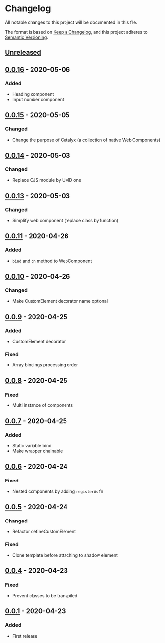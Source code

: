# Changelog

All notable changes to this project will be documented in this file.

The format is based on [Keep a Changelog](https://keepachangelog.com/en/1.0.0/),
and this project adheres to [Semantic Versioning](https://semver.org/spec/v2.0.0.html).

## [Unreleased]

## [0.0.16] - 2020-05-06

### Added

- Heading component
- Input number component

## [0.0.15] - 2020-05-05

### Changed

- Change the purpose of Catalyx (a collection of native Web Components)

## [0.0.14] - 2020-05-03

### Changed

- Replace CJS module by UMD one

## [0.0.13] - 2020-05-03

### Changed

- Simplify web component (replace class by function)

## [0.0.11] - 2020-04-26

### Added

- `bind` and `on` method to WebComponent

## [0.0.10] - 2020-04-26

### Changed

- Make CustomElement decorator name optional

## [0.0.9] - 2020-04-25

### Added

- CustomElement decorator

### Fixed

- Array bindings processing order

## [0.0.8] - 2020-04-25

### Fixed

- Multi instance of components

## [0.0.7] - 2020-04-25

### Added

- Static variable bind
- Make wrapper chainable

## [0.0.6] - 2020-04-24

### Fixed

- Nested components by adding `registerAs` fn

## [0.0.5] - 2020-04-24

### Changed

- Refactor defineCustomElement

### Fixed

- Clone template before attaching to shadow element

## [0.0.4] - 2020-04-23

### Fixed

- Prevent classes to be transpiled

## [0.0.1] - 2020-04-23

### Added

- First release

[unreleased]: https://github.com/soywod/catalyx/compare/v0.0.16...HEAD
[0.0.16]: https://github.com/soywod/catalyx/compare/v0.0.15...v0.0.16
[0.0.15]: https://github.com/soywod/catalyx/compare/v0.0.14...v0.0.15
[0.0.14]: https://github.com/soywod/catalyx/compare/v0.0.13...v0.0.14
[0.0.13]: https://github.com/soywod/catalyx/compare/v0.0.11...v0.0.13
[0.0.11]: https://github.com/soywod/catalyx/compare/v0.0.10...v0.0.11
[0.0.10]: https://github.com/soywod/catalyx/compare/v0.0.9...v0.0.10
[0.0.9]: https://github.com/soywod/catalyx/compare/v0.0.8...v0.0.9
[0.0.8]: https://github.com/soywod/catalyx/compare/v0.0.7...v0.0.8
[0.0.7]: https://github.com/soywod/catalyx/compare/v0.0.6...v0.0.7
[0.0.6]: https://github.com/soywod/catalyx/compare/v0.0.5...v0.0.6
[0.0.5]: https://github.com/soywod/catalyx/compare/v0.0.4...v0.0.5
[0.0.4]: https://github.com/soywod/catalyx/compare/v0.0.1...v0.0.4
[0.0.1]: https://github.com/soywod/catalyx/releases/tag/v0.0.1
